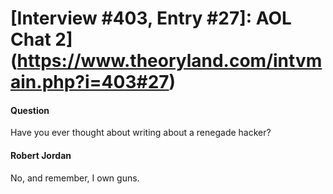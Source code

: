 # [Interview #403, Entry #27]: AOL Chat 2](https://www.theoryland.com/intvmain.php?i=403#27)

#### Question

Have you ever thought about writing about a renegade hacker?

#### Robert Jordan

No, and remember, I own guns.

